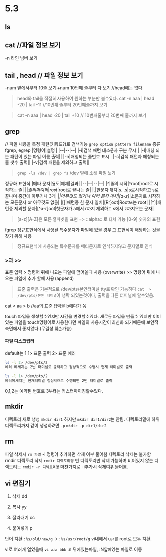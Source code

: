 
# 5.3


## ls

## cat     //파일 정보 보기
  -n 라인 넘버 보기
## tail , head  // 파일 정보 보기
  -num 밑에서부터 10줄 보기
  +num 10번째 줄부터 다 보기 //head에는 없다

> head와 tail을 적절히 사용하여 원하는 부분만 볼수있다.
> cat -n aaa | head -20 | tail -11 //10번째 줄부터 20번째줄까지 보기

> cat -n aaa | head -20 | tail +10 // 10번째줄부터 20번째 줄까지 보기

## grep
// 파일 내용을 특정 패턴(키워드?)로 검색기능
``grep option pattern filename``
종류 fgrep, egrep
|명령어|설명||
|--|--|--|
|-i|검색 패턴 대소문자 구분 무시||
|-l|매칭 되는 패턴이 있는 파일 이름 출력||
|-n|매칭되는 줄번호 표시||
|-c|검색 패턴과 매칭되는 줄 갯수 출력||
|-v|검색 패턴을 제외하고 출력||

> ``grep -ls /dev | grep ^s`` /dev 밑에 소켓 파일 보기

정규화 표현식
|메타 문자|용도|예제|결과|
|--|--|--|--|
|^|줄의 시작|^root|root로 시작하는 줄|
|$|줄의 마지막|root$|root로 끝나는 줄|
|.|한문자 대치|s...s|s로시작하고 s로 끝나며 중간에 아무거나 3개|
|*|아무것도 없거나 여러 문자 대치|[a-z]*|소문자로 시작하는 모든문자 or 아무것도 없음|
|[]|패턴중 한 문자 일치|[Rr]oot|Root또는 root|
|[^]|패턴중 제외할 문자|[^a-r]oot|첫문자가 a에서 r까지 제외하고 s에서 z까지오는 문자|

>[a-z][A-Z]은 모든 알파벳을 표현 => ::alpha:: 로 대치 가능
> [0-9] 숫자의 표현

fgrep
정규표현식에서 사용된 특수문자가 파일에 있을 경우 그 표현식이 해당하는 것을 찾기 위해 사용
> 정규표현식에 사용되는 특수문자를 메타문자로 인식하지않고 문자열로 인식


### >과 >>
표준 입력
\> 명령어 뒤에 나오는 파일에 덮어쓸때 사용 (overwrite)
\>> 명령어 뒤에 나오는 파일에 추가 할때 사용 (append)
> 표준 출력은 기본적으로 /dev/pts/본인터미널
> tty로 확인 가능하다
> `cat  > /dev/pts/본인 터미널`이 생략 되있는것이다, 출력을 다른 터미널에 할수있음.

cat < aa > b  //aa의 표준 입력을 b에다가 씀

touch
파일을 생성할수있지만 시간을 변경할수있다. 새로운 파일을 만들수 있지만 이미 있는 파일을 touch명령어로 사용한다면 파일의 사용시간이 최신화 되기때문에 보안적 측면에서 좋지않다.(무결성 훼손가능)

#### 파일 디스크럽터
default는 1
1> 표준 출력
2> 표준 에러
```bash
ls -l 2> /dev/pts/2
에러 메세지는 2번 터미널로 출력하고 정상적으로 수행시 현재 터미널로 출력

ls -l 1> /dev/pts/2
에러메세지는 현재터미널 정상적으로 수행되면 2번 터미널로 출력
```
0,1,2는 예약된 번호로 3부터는 커스터마이징할수있다.

## mkdir
디렉토리 새로 생성
`mkdir dir1` 하지만 ``mkdir dir1/dir2``는 안됨.
디렉토리밑에 하위 디렉토리까지 같이 생성하려면 `-p`
``mkdir -p dir1/dir2``


## rm
파일 삭제시
``rm 파일`` -i 명령어 추가하면 삭제 여부 물어봄
디렉토리 삭제는 불가함
rmdir
디렉토리 삭제
``rmdir 디렉토리명`` 빈 디렉토리만 삭제 가능하며 비어있지 않는 디렉토리는 ``rmdir -r 디렉토리명``
마찬가지로 -i추가시 삭제여부 물어봄.



## vi 편집기
1. 삭제
dd

2. 복사
yy
3. 잘라내기
cc
4. 붙여넣기
p

단어 치환
`:%s/old/new/g` -> `:%s/usr/root/g` vi내에서 usr를 root로 모두 치환.

vi로 여러개 열었을때
``vi aaa bbb`` :n 뒤에있는파일, :N앞에있는 파일로 이동
